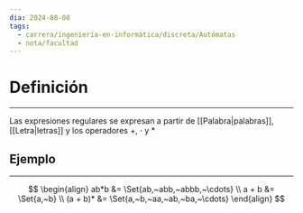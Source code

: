 ```yaml
---
dia: 2024-08-08
tags:
  - carrera/ingeniería-en-informática/discreta/Autómatas
  - nota/facultad
---
```

# Definición
---
Las expresiones regulares se expresan a partir de [[Palabra|palabras]], [[Letra|letras]] y los operadores $+$, $\cdot$ y $*$

## Ejemplo
---
$$ \begin{align} 
	ab*b &= \Set{ab,~abb,~abbb,~\cdots} \\
	a + b &= \Set{a,~b} \\
	(a + b)* &= \Set{a,~b,~aa,~ab,~ba,~\cdots}
\end{align} $$